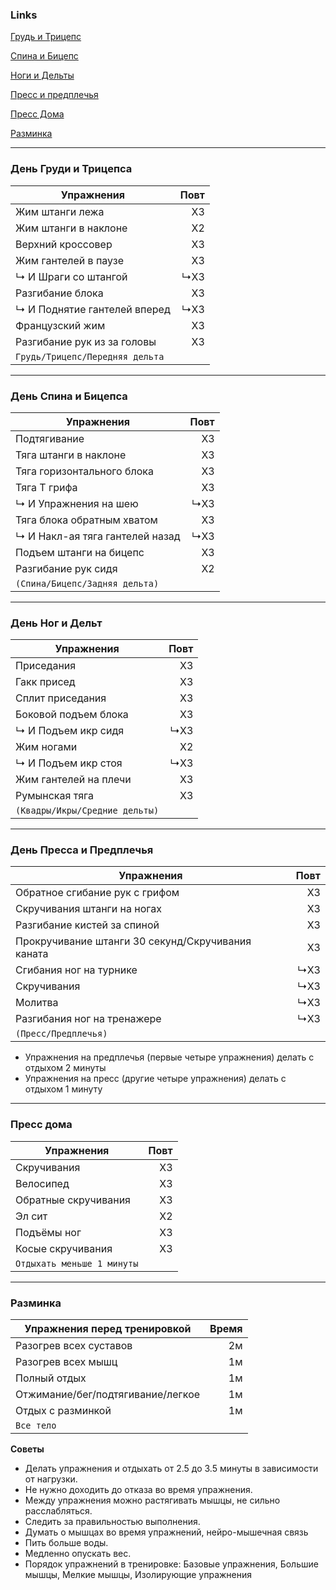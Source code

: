 ### Links 
[Грудь и Трицепс](#день-груди-и-трицепс)

[Спина и Бицепс](#день-спина-и-бицепс)

[Ноги и Дельты](#день-ног-и-дельт)

[Пресс и предплечья](#день-пресса-и-предплечья)

[Пресс Дома](#пресс-дома)

[Разминка](#разминка)

--- 
### День Груди и Трицепса
| Упражнения                      | Повт |
| ------------------------------- | ---: |
| Жим штанги лежа                 |   X3 |
| Жим штанги в наклоне            |   X2 |
| Верхний кроссовер               |   X3 |
| Жим гантелей в паузе            |   X3 |
| ↳ И Шраги со штангой            |  ↳X3 |
| Разгибание блока                |   X3 |
| ↳ И Поднятие гантелей вперед    |  ↳X3 |
| Французский жим                 |   X3 |
| Разгибание рук из за головы     |   X3 |
| `Грудь/Трицепс/Передняя дельта` |      |
 
---
### День Спина и Бицепса 
| Упражнения                      | Повт |
| ------------------------------- | ---: |
| Подтягивание                    |   X3 |
| Тяга штанги в наклоне           |   X3 |
| Тяга горизонтального блока      |   X3 |
| Тяга Т грифа                    |   X3 |
| ↳ И Упражнения на шею           |  ↳X3 |
| Тяга блока обратным хватом      |   X3 |
| ↳ И Накл-ая тяга гантелей назад |  ↳X3 |
| Подъем штанги на бицепс         |   X3 |
| Разгибание рук сидя             |   X2 |
| `(Спина/Бицепс/Задняя дельта)`  |      |

---
### День Ног и Дельт
| Упражнения                     | Повт |
| ------------------------------ | ---: |
| Приседания                     |   X3 |
| Гакк присед                    |   X3 |
| Сплит приседания               |   X3 |
| Боковой подъем блока           |   X3 |
| ↳ И Подъем икр сидя            |  ↳X3 |
| Жим ногами                     |   X2 |
| ↳ И Подъем икр стоя            |  ↳X3 |
| Жим гантелей на плечи          |   X3 |
| Румынская тяга                 |   X3 |
| `(Квадры/Икры/Средние дельты)` |      |

---
### День Пресса и Предплечья
| Упражнения                                        | Повт |
| ------------------------------------------------- | ---: |
| Обратное сгибание рук с грифом                    |   X3 |
| Скручивания штанги на ногах                       |   X3 |
| Разгибание кистей за спиной                       |   X3 |
| Прокручивание штанги 30 секунд/Скручивания каната |   X3 |
| Сгибания ног на турнике                           |  ↳X3 |
| Скручивания                                       |  ↳X3 |
| Молитва                                           |  ↳X3 |
| Разгибания ног на тренажере                       |  ↳X3 |
| `(Пресс/Предплечья)`                              |      |
- Упражнения на предплечья (первые четыре упражнения) делать с отдыхом 2 минуты
- Упражнения на пресс (другие четыре упражнения) делать с отдыхом 1 минуту

---
### Пресс дома
| Упражнения                 | Повт |
| -------------------------- | ---: |
| Скручивания                |   X3 |
| Велосипед                  |   X3 |
| Обратные скручивания       |   X3 |
| Эл сит                     |   X2 |
| Подъёмы ног                |   X3 |
| Косые скручивания          |   X3 |
| `Отдыхать меньше 1 минуты` |      |

---
### Разминка
| Упражнения перед тренировкой      | Время |
| --------------------------------- | ----: |
| Разогрев всех суставов            |    2м |
| Разогрев всех мышц                |    1м |
| Полный отдых                      |    1м |
| Отжимание/бег/подтягивание/легкое |    1м |
| Отдых с разминкой                 |    1м |
| `Все тело`                        |       |

**Советы**
- Делать упражнения и отдыхать от 2.5 до 3.5 минуты в зависимости от нагрузки.
- Не нужно доходить до отказа во время упражнения.
- Между упражнения можно растягивать мышцы, не сильно расслабляться.
- Следить за правильностью выполнения.
- Думать о мышцах во время упражнений, нейро-мышечная связь
- Пить больше воды.
- Медленно опускать вес.
- Порядок упражнений в тренировке: Базовые упражнения, Большие мышцы, Мелкие мышцы, Изолирующие упражнения